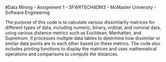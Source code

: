 #Data Mining - Assignment 1 - SFWRTECH4DM3 - McMaster University - Software Engineering

The purpose of this code is to calculate various dissimilarity matrices for different types of data, including numeric, binary, ordinal, and nominal data, using various distance metrics such as Euclidean, Manhattan, and Supremum. It processes multiple data tables to determine how dissimilar or similar data points are to each other based on these metrics. The code also includes printing functions to display the matrices and uses mathematical operations and comparisons to compute the distances.
